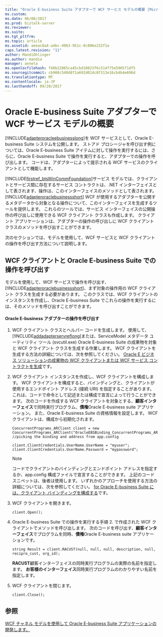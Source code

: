 ```yaml
---
title: "Oracle E-business Suite アダプターで WCF サービス モデルの概要 |Microsoft ドキュメント"
ms.custom: 
ms.date: 06/08/2017
ms.prod: biztalk-server
ms.reviewer: 
ms.suite: 
ms.tgt_pltfrm: 
ms.topic: article
ms.assetid: aeeac8a4-a4bc-4963-951c-0c806e232f1e
caps.latest.revision: "11"
author: MandiOhlinger
ms.author: mandia
manager: anneta
ms.openlocfilehash: f40b22865ca45cbd10823f6c514f75e5965f1df5
ms.sourcegitcommit: cb908c540d8f1a692d01dc8f313e16cb4b4e696d
ms.translationtype: MT
ms.contentlocale: ja-JP
ms.lasthandoff: 09/20/2017
---
```

# <a name="overview-of-the-wcf-service-model-with-the-oracle-e-business-suite-adapter"></a>Oracle E-business Suite アダプターで WCF サービス モデルの概要
[!INCLUDE[adapteroracleebusinesslong](../../includes/adapteroracleebusinesslong-md.md)]を WCF サービスとして、Oracle E-business Suite システムを公開します。 ストアド プロシージャを呼び出す例については、Oracle E-business Suite アイテムに対して操作を実行するには、さらに、Oracle E-business Suite で操作を実行すると、アダプターでの操作を呼び出します。 コードは、アダプターによって提示される WCF サービスのクライアントとして機能します。  
  
 [!INCLUDE[firstref_btsWinCommFoundation](../../includes/firstref-btswincommfoundation-md.md)]サービス モデルでは、クライアントとサービス間に存在するサービス コントラクトは、.NET インターフェイスとして表されます、操作は、このインターフェイスのメソッドとして表されます。 [!INCLUDE[adapteroraclebusinessshort](../../includes/adapteroraclebusinessshort-md.md)] WCF が使用するアダプターを公開するメタデータから対象となる操作について、このインターフェイスを生成するツールを提供します。 これらのツールでは、サービス インターフェイスの公開操作の呼び出しに使用できる WCF クライアント クラスも作成します。 クライアント アプリケーションは、アダプターの操作の呼び出しに WCF クライアント クラスのメソッドを呼び出すことができます。  
  
 次のセクションでは、モデルを使用して、WCF サービスと WCF クライアントの操作を呼び出す方法について説明します。  
  
## <a name="invoking-operations-on-the-oracle-e-business-suite-with-a-wcf-client"></a>WCF クライアントと Oracle E-business Suite での操作を呼び出す  
 モデルを使用して、WCF サービスで操作を呼び出す、 [!INCLUDE[adapteroraclebusinessshort](../../includes/adapteroraclebusinessshort-md.md)]、まず対象の操作用の WCF クライアント クラスを生成する必要があります。 このクラスでは、WCF クライアントのインスタンスを作成し、Oracle E-business Suite でこれらの操作を実行するには、そのメソッドを呼び出すことができます。  
  
#### <a name="to-invoke-operations-on-the-oracle-e-business-adapter"></a>Oracle E-business アダプターの操作を呼び出す  
  
1.  WCF クライアント クラスとヘルパー コードを生成します。 使用して、[!INCLUDE[addadapterservreflong](../../includes/addadapterservreflong-md.md)]または、ServiceModel メタデータ ユーティリティ ツール (svcutil.exe) Oracle E-business Suite の成果物を対象と WCF クライアント クラスを生成する作業します。 WCF クライアントを生成する方法の詳細については、次を参照してください。 [Oracle E ビジネス ソリューションの成果物の WCF クライアントまたは WCF サービス コントラクトを生成](../../adapters-and-accelerators/adapter-oracle-ebs/create-a-wcf-client-or-wcf-service-contract-for-oracle-ebs-solution-artifacts.md)です。  
  
2.  WCF クライアント インスタンスを作成し、WCF クライアントを構成します。 WCF クライアントを構成すると、バインディングと、クライアントが使用するエンドポイント アドレス (接続 URI) を指定することがあります。 これは、コードで命令として記述または構成で宣言によって行うことができます。 次のコードを作成する WCF クライアントを対象とする、**顧客インターフェイス**で同時実行プログラム、**債権**Oracle E-business suite アプリケーション。 また、Oracle E-business Suite の資格情報を設定します。 WCF クライアントは、構成から初期化されます。  
  
    ```  
    ConcurrentPrograms_ARClient client = new ConcurrentPrograms_ARClient("OracleEBSBinding_ConcurrentPrograms_AR"); //picking the binding and address from app.config  
  
    client.ClientCredentials.UserName.UserName = "myuser";  
    client.ClientCredentials.UserName.Password = "mypassword";  
    ```  
  
    > [!NOTE]
    >  コードでクライアントのバインディングとエンドポイント アドレスを指定するか、app.config 構成ファイルで宣言することができます。 上記のコード スニペットは、後者は使用します。 いずれかのアプローチを使用する方法の詳細については、次を参照してください。 [for Oracle E-business Suite には、クライアント バインディングを構成する](../../adapters-and-accelerators/adapter-oracle-ebs/configure-a-client-binding-for-the-oracle-e-business-suite.md)です。  
  
3.  WCF クライアントを開きます。  
  
    ```  
    client.Open();  
    ```  
  
4.  Oracle E-business Suite での操作を実行する手順 2. で作成された WCF クライアントでメソッドを呼び出します。 次のコードを呼び出す、**顧客インターフェイス**でプログラムを同時、**債権**Oracle E-business suite アプリケーションです。  
  
    ```  
    string Result = client.RACUST(null, null, null, description, null, recipro_cust, org_id);  
    ```  
  
     **RACUST**顧客インターフェイスの同時実行プログラムの実際の名前を指定します。 **お客様のインターフェイス**同時実行プログラムのわかりやすい名前を指定します。  
  
5.  WCF クライアントを閉じます。  
  
    ```  
    client.Close();  
    ```  
  
## <a name="see-also"></a>参照  
 [WCF チャネル モデルを使用して Oracle E-business Suite アプリケーションの開発します。](../../adapters-and-accelerators/adapter-oracle-ebs/develop-oracle-e-business-suite-applications-using-the-wcf-service-model.md)